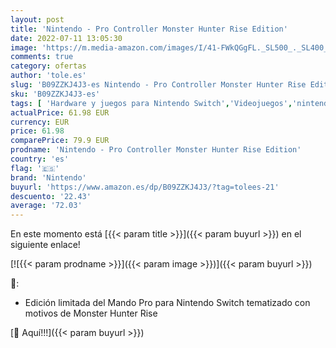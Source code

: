 ```yaml
---
layout: post
title: 'Nintendo - Pro Controller Monster Hunter Rise Edition'
date: 2022-07-11 13:05:30
image: 'https://m.media-amazon.com/images/I/41-FWkQGgFL._SL500_._SL400_.jpg'
comments: true
category: ofertas
author: 'tole.es'
slug: 'B09ZZKJ4J3-es Nintendo - Pro Controller Monster Hunter Rise Edition'
sku: 'B09ZZKJ4J3-es'
tags: [ 'Hardware y juegos para Nintendo Switch','Videojuegos','nintendo','🇪🇸', ]
actualPrice: 61.98 EUR
currency: EUR
price: 61.98
comparePrice: 79.9 EUR
prodname: 'Nintendo - Pro Controller Monster Hunter Rise Edition'
country: 'es'
flag: '🇪🇸'
brand: 'Nintendo'
buyurl: 'https://www.amazon.es/dp/B09ZZKJ4J3/?tag=tolees-21'
descuento: '22.43'
average: '72.03'
---
```


En este momento está [{{< param title >}}]({{< param buyurl >}}) en el siguiente enlace!

[![{{< param prodname >}}]({{< param image >}})]({{< param buyurl >}})

🔎:

- Edición limitada del Mando Pro para Nintendo Switch tematizado con motivos de Monster Hunter Rise

[🛒 Aquí!!!]({{< param buyurl >}})
